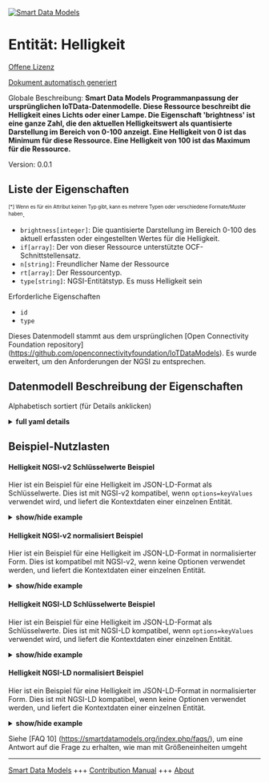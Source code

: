 <!-- 10-Header -->  
[![Smart Data Models](https://smartdatamodels.org/wp-content/uploads/2022/01/SmartDataModels_logo.png "Logo")](https://smartdatamodels.org)  
Entität: Helligkeit  
===================<!-- /10-Header -->  
<!-- 15-License -->  
[Offene Lizenz](https://github.com/smart-data-models//dataModel.OCF/blob/master/Brightness/LICENSE.md)  
[Dokument automatisch generiert](https://docs.google.com/presentation/d/e/2PACX-1vTs-Ng5dIAwkg91oTTUdt8ua7woBXhPnwavZ0FxgR8BsAI_Ek3C5q97Nd94HS8KhP-r_quD4H0fgyt3/pub?start=false&loop=false&delayms=3000#slide=id.gb715ace035_0_60)  
<!-- /15-License -->  
<!-- 20-Description -->  
Globale Beschreibung: **Smart Data Models Programmanpassung der ursprünglichen IoTData-Datenmodelle. Diese Ressource beschreibt die Helligkeit eines Lichts oder einer Lampe. Die Eigenschaft 'brightness' ist eine ganze Zahl, die den aktuellen Helligkeitswert als quantisierte Darstellung im Bereich von 0-100 anzeigt. Eine Helligkeit von 0 ist das Minimum für diese Ressource. Eine Helligkeit von 100 ist das Maximum für die Ressource.**  
Version: 0.0.1  
<!-- /20-Description -->  
<!-- 30-PropertiesList -->  

## Liste der Eigenschaften  

<sup><sub>[*] Wenn es für ein Attribut keinen Typ gibt, kann es mehrere Typen oder verschiedene Formate/Muster haben</sub></sup>.  
- `brightness[integer]`: Die quantisierte Darstellung im Bereich 0-100 des aktuell erfassten oder eingestellten Wertes für die Helligkeit.  - `if[array]`: Der von dieser Ressource unterstützte OCF-Schnittstellensatz.  - `n[string]`: Freundlicher Name der Ressource  - `rt[array]`: Der Ressourcentyp.  - `type[string]`: NGSI-Entitätstyp. Es muss Helligkeit sein  <!-- /30-PropertiesList -->  
<!-- 35-RequiredProperties -->  
Erforderliche Eigenschaften  
- `id`  - `type`  <!-- /35-RequiredProperties -->  
<!-- 40-RequiredProperties -->  
Dieses Datenmodell stammt aus dem ursprünglichen [Open Connectivity Foundation repository] (https://github.com/openconnectivityfoundation/IoTDataModels). Es wurde erweitert, um den Anforderungen der NGSI zu entsprechen.  
<!-- /40-RequiredProperties -->  
<!-- 50-DataModelHeader -->  
## Datenmodell Beschreibung der Eigenschaften  
Alphabetisch sortiert (für Details anklicken)  
<!-- /50-DataModelHeader -->  
<!-- 60-ModelYaml -->  
<details><summary><strong>full yaml details</strong></summary>    
```yaml  
Brightness:    
  description: Smart Data Models Program adaptation of the original IoTData data Models. This Resource describes the brightness of a light or lamp. The Property 'brightness' is an integer showing the current brightness level as a quantized representation in the range 0-100. A brightness of 0 is the minimum for the resource. A brightness of 100 is the maximum for the resource.    
  properties:    
    brightness:    
      description: The Quantized representation in the range 0-100 of the current sensed or set value for Brightness.    
      maximum: 100    
      minimum: 0    
      type: integer    
      x-ngsi:    
        type: Property    
    if:    
      description: The OCF Interface set supported by this Resource.    
      items:    
        enum:    
          - oic.if.a    
          - oic.if.baseline    
        type: string    
      minItems: 2    
      readOnly: true    
      type: array    
      uniqueItems: true    
      x-ngsi:    
        type: Property    
    n:    
      description: Friendly name of the Resource    
      maxLength: 64    
      readOnly: true    
      type: string    
      x-ngsi:    
        type: Property    
    rt:    
      description: The Resource Type.    
      items:    
        enum:    
          - oic.r.light.brightness    
        maxLength: 64    
        type: string    
      minItems: 1    
      readOnly: true    
      type: array    
      uniqueItems: true    
      x-ngsi:    
        type: Property    
    type:    
      description: NGSI entity type. It has to be Brightness    
      enum:    
        - Brightness    
      type: string    
      x-ngsi:    
        type: Property    
  required:    
    - id    
    - type    
  type: object    
  x-derived-from: https://github.com/OpenInterConnect/IoTDataModels/blob/master/BrightnessResURI.swagger.json    
  x-disclaimer: 'Redistribution and use in source and binary forms, with or without modification, are permitted  provided that the license conditions are met. Copyleft (c) 2022 Contributors to Smart Data Models Program'    
  x-license-url: https://github.com/smart-data-models/dataModel.OCF/blob/master/Brightness/LICENSE.md    
  x-model-schema: https://smart-data-models.github.io/dataModel.IoTDataModels/Brightness/schema.json    
  x-model-tags: OCF    
  x-version: 0.0.1    
```  
</details>    
<!-- /60-ModelYaml -->  
<!-- 70-MiddleNotes -->  
<!-- /70-MiddleNotes -->  
<!-- 80-Examples -->  
## Beispiel-Nutzlasten  
#### Helligkeit NGSI-v2 Schlüsselwerte Beispiel  
Hier ist ein Beispiel für eine Helligkeit im JSON-LD-Format als Schlüsselwerte. Dies ist mit NGSI-v2 kompatibel, wenn `options=keyValues` verwendet wird, und liefert die Kontextdaten einer einzelnen Entität.  
<details><summary><strong>show/hide example</strong></summary>    
```json  
{  
  "id": "urn:ngsi-ld:Brightness:id:WQCM:27115895",  
  "dateCreated": "2016-08-17T21:11:58Z",  
  "dateModified": "1980-09-17T16:44:12Z",  
  "source": "Town career six agreement half financial born. Learn everyone level most. Radio force build I leave environment system.",  
  "name": "Until case family. Research day practice go from car.",  
  "alternateName": "Ball law read very paper traditional.",  
  "description": "But stand once miss. Easy mention it. Yeah center past movement.",  
  "dataProvider": "Low enjoy listen five rock poor. Machine it us determine any.",  
  "owner": [  
    "urn:ngsi-ld:Brightness:items:FXDV:13819924",  
    "urn:ngsi-ld:Brightness:items:ABGQ:72000460"  
  ],  
  "seeAlso": [  
    "urn:ngsi-ld:Brightness:items:PMDS:79707077",  
    "urn:ngsi-ld:Brightness:items:DHES:41648412"  
  ],  
  "location": {  
    "type": "Point",  
    "coordinates": [  
      -41.7502805,  
      -102.953763  
    ]  
  },  
  "address": {  
    "streetAddress": "Increase money loss begin billion. Town future less general make control become. Decision positive edge.",  
    "addressLocality": "Go low box might marriage natural. Notice include group growth walk fund card. Again management stay skill factor action.",  
    "addressRegion": "Skill sing maybe call deep. Report push almost drop.",  
    "addressCountry": "Other film between one. Measure team way already behind. Sea quality adult news civil.",  
    "postalCode": "Very when remember seven seem final system. Network notice accept probably board yourself tell. One operation assume use simply section available.",  
    "postOfficeBoxNumber": "Soon image stop. Deal newspaper factor brother."  
  },  
  "areaServed": "Or parent civil miss seem season kitchen. Next order another manage a."  
}  
```  
</details>  
#### Helligkeit NGSI-v2 normalisiert Beispiel  
Hier ist ein Beispiel für eine Helligkeit im JSON-LD-Format in normalisierter Form. Dies ist kompatibel mit NGSI-v2, wenn keine Optionen verwendet werden, und liefert die Kontextdaten einer einzelnen Entität.  
<details><summary><strong>show/hide example</strong></summary>    
```json  
{  
  "id": {  
    "type": "string",  
    "value": "urn:ngsi-ld:Brightness:id:WQCM:27115895"  
  },  
  "dateCreated": {  
    "format": "date-time",  
    "type": "string",  
    "value": "2016-08-17T21:11:58Z"  
  },  
  "dateModified": {  
    "format": "date-time",  
    "type": "string",  
    "value": "1980-09-17T16:44:12Z"  
  },  
  "source": {  
    "type": "string",  
    "value": "Town career six agreement half financial born. Learn everyone level most. Radio force build I leave environment system."  
  },  
  "name": {  
    "type": "string",  
    "value": "Until case family. Research day practice go from car."  
  },  
  "alternateName": {  
    "type": "string",  
    "value": "Ball law read very paper traditional."  
  },  
  "description": {  
    "type": "string",  
    "value": "But stand once miss. Easy mention it. Yeah center past movement."  
  },  
  "dataProvider": {  
    "type": "string",  
    "value": "Low enjoy listen five rock poor. Machine it us determine any."  
  },  
  "owner": {  
    "type": "array",  
    "value": [  
      "urn:ngsi-ld:Brightness:items:FXDV:13819924",  
      "urn:ngsi-ld:Brightness:items:ABGQ:72000460"  
    ]  
  },  
  "seeAlso": {  
    "type": "array",  
    "value": [  
      "urn:ngsi-ld:Brightness:items:PMDS:79707077",  
      "urn:ngsi-ld:Brightness:items:DHES:41648412"  
    ]  
  },  
  "location": {  
    "type": "object",  
    "value": {  
      "type": "Point",  
      "coordinates": [  
        -41.7502805,  
        -102.953763  
      ]  
    }  
  },  
  "address": {  
    "type": "object",  
    "value": {  
      "streetAddress": "Increase money loss begin billion. Town future less general make control become. Decision positive edge.",  
      "addressLocality": "Go low box might marriage natural. Notice include group growth walk fund card. Again management stay skill factor action.",  
      "addressRegion": "Skill sing maybe call deep. Report push almost drop.",  
      "addressCountry": "Other film between one. Measure team way already behind. Sea quality adult news civil.",  
      "postalCode": "Very when remember seven seem final system. Network notice accept probably board yourself tell. One operation assume use simply section available.",  
      "postOfficeBoxNumber": "Soon image stop. Deal newspaper factor brother."  
    }  
  },  
  "areaServed": {  
    "type": "string",  
    "value": "Or parent civil miss seem season kitchen. Next order another manage a."  
  }  
}  
```  
</details>  
#### Helligkeit NGSI-LD Schlüsselwerte Beispiel  
Hier ist ein Beispiel für eine Helligkeit im JSON-LD-Format als Schlüsselwerte. Dies ist mit NGSI-LD kompatibel, wenn `options=keyValues` verwendet wird, und liefert die Kontextdaten einer einzelnen Entität.  
<details><summary><strong>show/hide example</strong></summary>    
```json  
{  
    "id": "urn:ngsi-ld:Brightness:id:WQCM:27115895",  
    "dateCreated": "2016-08-17T21:11:58Z",  
    "dateModified": "1980-09-17T16:44:12Z",  
    "source": "Town career six agreement half financial born. Learn everyone level most. Radio force build I leave environment system.",  
    "name": "Until case family. Research day practice go from car.",  
    "alternateName": "Ball law read very paper traditional.",  
    "description": "But stand once miss. Easy mention it. Yeah center past movement.",  
    "dataProvider": "Low enjoy listen five rock poor. Machine it us determine any.",  
    "owner": [  
        "urn:ngsi-ld:Brightness:items:FXDV:13819924",  
        "urn:ngsi-ld:Brightness:items:ABGQ:72000460"  
    ],  
    "seeAlso": [  
        "urn:ngsi-ld:Brightness:items:PMDS:79707077",  
        "urn:ngsi-ld:Brightness:items:DHES:41648412"  
    ],  
    "location": {  
        "type": "Point",  
        "coordinates": [  
            -41.7502805,  
            -102.953763  
        ]  
    },  
    "address": {  
        "streetAddress": "Increase money loss begin billion. Town future less general make control become. Decision positive edge.",  
        "addressLocality": "Go low box might marriage natural. Notice include group growth walk fund card. Again management stay skill factor action.",  
        "addressRegion": "Skill sing maybe call deep. Report push almost drop.",  
        "addressCountry": "Other film between one. Measure team way already behind. Sea quality adult news civil.",  
        "postalCode": "Very when remember seven seem final system. Network notice accept probably board yourself tell. One operation assume use simply section available.",  
        "postOfficeBoxNumber": "Soon image stop. Deal newspaper factor brother."  
    },  
    "areaServed": "Or parent civil miss seem season kitchen. Next order another manage a.",  
    "@context": [  
        "https://smartdatamodels.org/context.jsonld",  
        "https://raw.githubusercontent.com/smart-data-models/dataModel.OCF/master/context.jsonld"  
    ]  
}  
```  
</details>  
#### Helligkeit NGSI-LD normalisiert Beispiel  
Hier ist ein Beispiel für eine Helligkeit im JSON-LD-Format in normalisierter Form. Dies ist mit NGSI-LD kompatibel, wenn keine Optionen verwendet werden, und liefert die Kontextdaten einer einzelnen Entität.  
<details><summary><strong>show/hide example</strong></summary>    
```json  
{  
    "id": "urn:ngsi-ld:Brightness:id:RSNQ:68207834",  
    "dateCreated": {  
        "type": "Property",  
        "value": {  
            "@type": "DateTime",  
            "@value": "2015-11-22T15:03:19Z"  
        }  
    },  
    "dateModified": {  
        "type": "Property",  
        "value": {  
            "@type": "DateTime",  
            "@value": "1984-04-26T19:36:27Z"  
        }  
    },  
    "source": {  
        "type": "Property",  
        "value": "Get more effort admit education far great. Note factor assume state civil attack. Hand all degree agency add."  
    },  
    "name": {  
        "type": "Property",  
        "value": "Decade size collection station tend blue. Exist fall major foot stay benefit north customer."  
    },  
    "alternateName": {  
        "type": "Property",  
        "value": "Green establish board forward itself site. Fear this toward."  
    },  
    "description": {  
        "type": "Property",  
        "value": "Happen network history fight half law. Wear rate place improve best. Health effect concern happen whose loss. Information action leave bar heavy support city cut."  
    },  
    "dataProvider": {  
        "type": "Property",  
        "value": "Sort hear walk close dark more get. Baby general candidate guy treat."  
    },  
    "owner": {  
        "type": "Property",  
        "value": [  
            "urn:ngsi-ld:Brightness:items:KFXN:87184809",  
            "urn:ngsi-ld:Brightness:items:FIHS:96874543"  
        ]  
    },  
    "seeAlso": {  
        "type": "Property",  
        "value": [  
            "urn:ngsi-ld:Brightness:items:RCAP:18990801"  
        ]  
    },  
    "location": {  
        "type": "Property",  
        "value": {  
            "type": "Point",  
            "coordinates": [  
                -36.083538,  
                -0.107567  
            ]  
        }  
    },  
    "address": {  
        "type": "Property",  
        "value": {  
            "streetAddress": "Wait myself upon huge coach decide allow decade. One without improve drive across security also imagine. Trade early challenge ok job blue.",  
            "addressLocality": "Example hour already rise reduce again everybody degree. Onto range campaign research night. Share white single case get international.",  
            "addressRegion": "Manager together personal all. Back trip receive bill.",  
            "addressCountry": "Beautiful recent herself beyond game major into. Explain society dream day history record change speech. Those under direction.",  
            "postalCode": "Husband support clearly once new only. Visit establish between identify attorney. Every week federal describe best building prove day.",  
            "postOfficeBoxNumber": "Theory expert miss live. Sense information become detail."  
        }  
    },  
    "areaServed": {  
        "type": "Property",  
        "value": "Budget fire country discover travel."  
    },  
    "@context": [  
        "https://smartdatamodels.org/context.jsonld",  
        "https://raw.githubusercontent.com/smart-data-models/dataModel.OCF/master/context.jsonld"  
    ]  
}  
```  
</details><!-- /80-Examples -->  
<!-- 90-FooterNotes -->  
<!-- /90-FooterNotes -->  
<!-- 95-Units -->  
Siehe [FAQ 10] (https://smartdatamodels.org/index.php/faqs/), um eine Antwort auf die Frage zu erhalten, wie man mit Größeneinheiten umgeht  
<!-- /95-Units -->  
<!-- 97-LastFooter -->  
---  
[Smart Data Models](https://smartdatamodels.org) +++ [Contribution Manual](https://bit.ly/contribution_manual) +++ [About](https://bit.ly/Introduction_SDM)<!-- /97-LastFooter -->  
